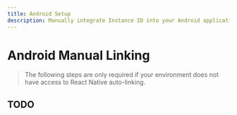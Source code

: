 ```yaml
---
title: Android Setup
description: Manually integrate Instance ID into your Android application. 
---
```


# Android Manual Linking

> The following steps are only required if your environment does not have access to React Native
auto-linking. 

## TODO
